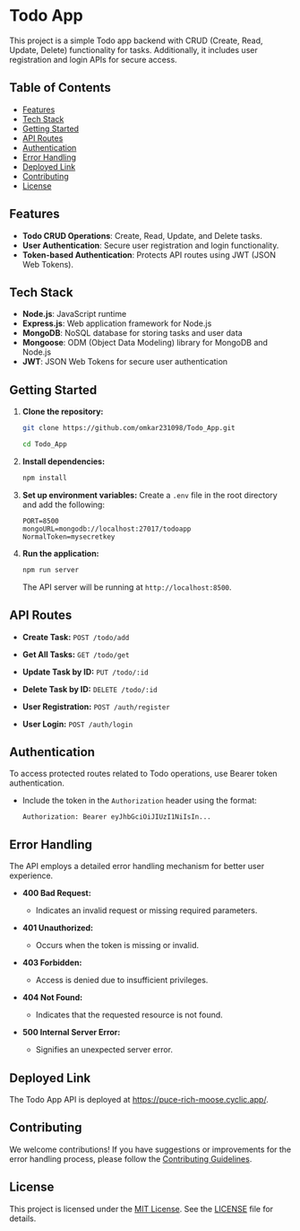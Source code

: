 # Todo App

This project is a simple Todo app backend with CRUD (Create, Read, Update, Delete) functionality for tasks. Additionally, it includes user registration and login APIs for secure access.

## Table of Contents

- [Features](#features)
- [Tech Stack](#tech-stack)
- [Getting Started](#getting-started)
- [API Routes](#api-routes)
- [Authentication](#authentication)
- [Error Handling](#error-handling)
- [Deployed Link](#deployed-link)
- [Contributing](#contributing)
- [License](#license)

## Features

- **Todo CRUD Operations**: Create, Read, Update, and Delete tasks.
- **User Authentication**: Secure user registration and login functionality.
- **Token-based Authentication**: Protects API routes using JWT (JSON Web Tokens).

## Tech Stack

- **Node.js**: JavaScript runtime
- **Express.js**: Web application framework for Node.js
- **MongoDB**: NoSQL database for storing tasks and user data
- **Mongoose**: ODM (Object Data Modeling) library for MongoDB and Node.js
- **JWT**: JSON Web Tokens for secure user authentication

## Getting Started

1. **Clone the repository:**
    ```bash
    git clone https://github.com/omkar231098/Todo_App.git
   
    ```
   ```bash
   cd Todo_App
    ```
2. **Install dependencies:**
    ```bash
    npm install
    ```

3. **Set up environment variables:**
    Create a `.env` file in the root directory and add the following:
    ```env
    PORT=8500
    mongoURL=mongodb://localhost:27017/todoapp
    NormalToken=mysecretkey
    ```

4. **Run the application:**
    ```bash
    npm run server
    ```
    The API server will be running at `http://localhost:8500`.

## API Routes

- **Create Task:**
  `POST /todo/add`

- **Get All Tasks:**
  `GET /todo/get`

- **Update Task by ID:**
  `PUT /todo/:id`

- **Delete Task by ID:**
  `DELETE /todo/:id`

- **User Registration:**
  `POST /auth/register`

- **User Login:**
  `POST /auth/login`
  
## Authentication

To access protected routes related to Todo operations, use Bearer token authentication.

- Include the token in the `Authorization` header using the format:
  ```http
  Authorization: Bearer eyJhbGciOiJIUzI1NiIsIn...

## Error Handling

The API employs a detailed error handling mechanism for better user experience.

- **400 Bad Request:**
  - Indicates an invalid request or missing required parameters.
  
- **401 Unauthorized:**
  - Occurs when the token is missing or invalid.
  
- **403 Forbidden:**
  - Access is denied due to insufficient privileges.
  
- **404 Not Found:**
  - Indicates that the requested resource is not found.
  
- **500 Internal Server Error:**
  - Signifies an unexpected server error.
    
## Deployed Link
The Todo App API is deployed at https://puce-rich-moose.cyclic.app/.

## Contributing

We welcome contributions! If you have suggestions or improvements for the error handling process, please follow the [Contributing Guidelines](CONTRIBUTING.md).

## License

This project is licensed under the [MIT License](LICENSE). See the [LICENSE](LICENSE) file for details.
